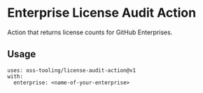# Enterprise License Audit Action

Action that returns license counts for GitHub Enterprises.

## Usage

```
uses: oss-tooling/license-audit-action@v1
with:
  enterprise: <name-of-your-enterprise>
```

